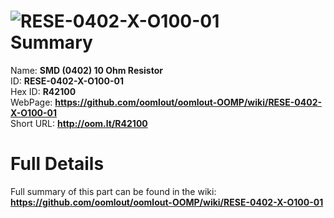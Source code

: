 
![RESE-0402-X-O100-01](https://github.com/oomlout/oomlout-OOMP/blob/master/parts/RESE-0402-X-O100-01/RESE-0402-X-O100-01_420.jpg)   
Summary
=================
  
Name: __SMD (0402) 10 Ohm Resistor__    
ID: __RESE-0402-X-O100-01__   
Hex ID: __R42100__   
WebPage: __https://github.com/oomlout/oomlout-OOMP/wiki/RESE-0402-X-O100-01__   
Short URL: __http://oom.lt/R42100__   

Full Details
==========================
Full summary of this part can be found in the wiki:   
__https://github.com/oomlout/oomlout-OOMP/wiki/RESE-0402-X-O100-01__    

